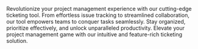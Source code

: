 Revolutionize your project management experience with our cutting-edge ticketing tool. From effortless issue tracking to streamlined collaboration, our tool empowers teams to conquer tasks seamlessly. Stay organized, prioritize effectively, and unlock unparalleled productivity. Elevate your project management game with our intuitive and feature-rich ticketing solution.
